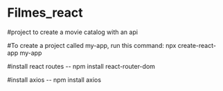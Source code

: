 # Filmes_react

#project to create a movie catalog with an api

#To create a project called my-app, run this command:
  npx create-react-app my-app

#install react routes -- npm install react-router-dom

#install axios -- npm install axios




